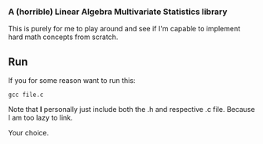 ### A (horrible) **L**inear **A**lgebra **M**ultivariate **S**tatistics library

This is purely for me to play around and see if I'm capable to implement hard math concepts from scratch.

## Run
If you for some reason want to run this:
```
gcc file.c
```

Note that **I** personally just include both the .h and respective .c file. Because I am too lazy to link.

Your choice.

